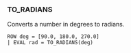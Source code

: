 <!--
This is generated by ESQL’s AbstractFunctionTestCase. Do no edit it. See ../README.md for how to regenerate it.
-->

### TO_RADIANS
Converts a number in degrees to radians.

```
ROW deg = [90.0, 180.0, 270.0]
| EVAL rad = TO_RADIANS(deg)
```

